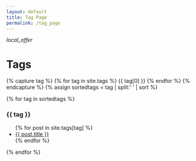 ```yaml
---
layout: default
title: Tag Page
permalink: /tag_page
---
```


<i class="material-icons md-24">local_offer</i><h1> Tags</h1>

{% capture tag %}
  {% for tag in site.tags %}
    {{ tag[0] }}
  {% endfor %}
{% endcapture %}
{% assign sortedtags = tag | split:' ' | sort %}

{% for tag in sortedtags %}
  <h3 id="{{ tag }}">{{ tag }}</h3>
  <ul>
  {% for post in site.tags[tag] %}
    <li><a href="{{ post.url }}">{{ post.title }}</a></li>
  {% endfor %}
  </ul>
{% endfor %}